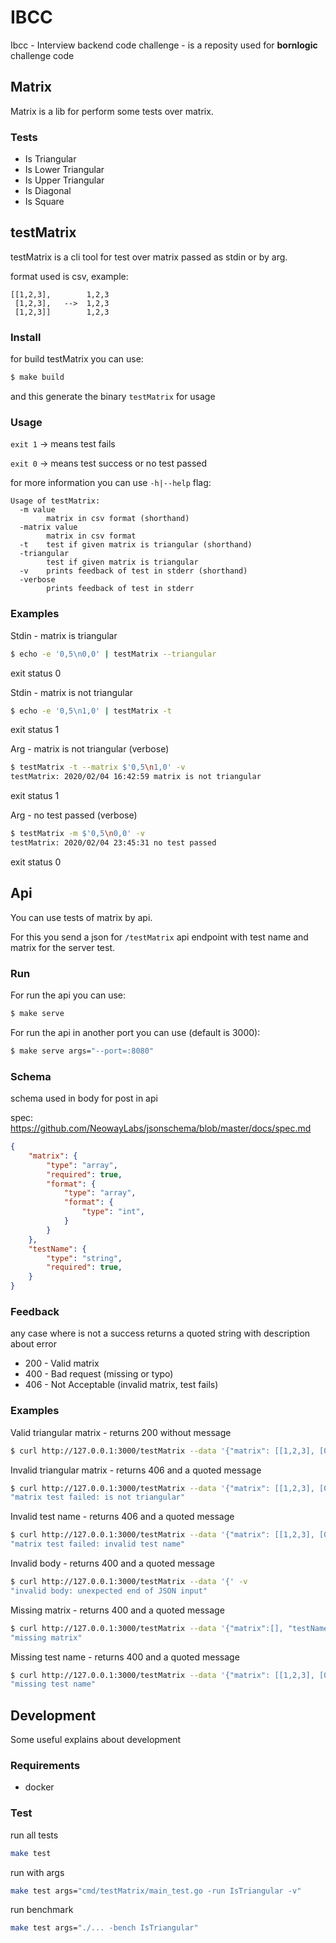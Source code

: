 # IBCC

Ibcc - Interview backend code challenge - is a reposity used for **bornlogic** challenge code

## Matrix

Matrix is a lib for perform some tests over matrix.

### Tests

- Is Triangular
- Is Lower Triangular
- Is Upper Triangular
- Is Diagonal
- Is Square

## testMatrix

testMatrix is a cli tool for test over matrix passed as stdin or by arg.

format used is csv, example:
```
[[1,2,3],        1,2,3
 [1,2,3],   -->  1,2,3
 [1,2,3]]        1,2,3
```

### Install

for build testMatrix you can use:
```sh
$ make build
```
and this generate the binary `testMatrix` for usage

### Usage

`exit 1` -> means test fails

`exit 0` -> means test success or no test passed

for more information you can use `-h|--help` flag:
```
Usage of testMatrix:
  -m value
        matrix in csv format (shorthand)
  -matrix value
        matrix in csv format
  -t    test if given matrix is triangular (shorthand)
  -triangular
        test if given matrix is triangular
  -v    prints feedback of test in stderr (shorthand)
  -verbose
        prints feedback of test in stderr
```

### Examples

Stdin - matrix is triangular
```sh
$ echo -e '0,5\n0,0' | testMatrix --triangular
```
exit status 0


Stdin - matrix is not triangular
```sh
$ echo -e '0,5\n1,0' | testMatrix -t
```
exit status 1


Arg - matrix is not triangular (verbose)
```bash
$ testMatrix -t --matrix $'0,5\n1,0' -v
testMatrix: 2020/02/04 16:42:59 matrix is not triangular
```
exit status 1


Arg - no test passed (verbose)
```bash
$ testMatrix -m $'0,5\n0,0' -v
testMatrix: 2020/02/04 23:45:31 no test passed
```
exit status 0


## Api

You can use tests of matrix by api.

For this you send a json for `/testMatrix` api endpoint with test name and matrix for the server test.

### Run

For run the api you can use:
```sh
$ make serve
```

For run the api in another port you can use (default is 3000):
```sh
$ make serve args="--port=:8080"
```

### Schema

schema used in body for post in api

spec: https://github.com/NeowayLabs/jsonschema/blob/master/docs/spec.md

```json
{
	"matrix": {
		"type": "array",
		"required": true,
		"format": {
			"type": "array",
			"format": {
				"type": "int",
			}
		}
	},
	"testName": {
		"type": "string",
		"required": true,
	}
}
```

### Feedback

any case where is not a success returns a quoted string with description about error

- 200 - Valid matrix
- 400 - Bad request (missing or typo)
- 406 - Not Acceptable (invalid matrix, test fails)

### Examples

Valid triangular matrix - returns 200 without message
```sh
$ curl http://127.0.0.1:3000/testMatrix --data '{"matrix": [[1,2,3], [0,1,1], [0,0,1]], "testName": "triangular"}'
```

Invalid triangular matrix - returns 406 and a quoted message
```sh
$ curl http://127.0.0.1:3000/testMatrix --data '{"matrix": [[1,2,3], [0,1,1], [1,0,1]], "testName": "triangular"}' -v
"matrix test failed: is not triangular"
```

Invalid test name - returns 406 and a quoted message
```sh
$ curl http://127.0.0.1:3000/testMatrix --data '{"matrix": [[1,2,3], [0,1,1], [0,0,1]], "testName": "invalid"}'
"matrix test failed: invalid test name"
```

Invalid body - returns 400 and a quoted message
```sh
$ curl http://127.0.0.1:3000/testMatrix --data '{' -v
"invalid body: unexpected end of JSON input"
```

Missing matrix - returns 400 and a quoted message
```sh
$ curl http://127.0.0.1:3000/testMatrix --data '{"matrix":[], "testName": "triangular"}' -v
"missing matrix"
```

Missing test name - returns 400 and a quoted message
```sh
$ curl http://127.0.0.1:3000/testMatrix --data '{"matrix": [[1,2,3], [0,1,1], [1,0,1]], "testName": ""}' -v
"missing test name"
```

## Development

Some useful explains about development

### Requirements

- docker

### Test

run all tests
```sh
make test
```

run with args
```sh
make test args="cmd/testMatrix/main_test.go -run IsTriangular -v"
```

run benchmark
```sh
make test args="./... -bench IsTriangular"
```
